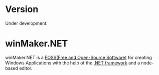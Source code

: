 # Version
Under development.
# winMaker.NET
winMaker.NET is a <a href="https://en.wikipedia.org/wiki/Free_and_open-source_software">FOSS(Free and Open-Source Software)</a> for creating Windows Applications with the help of the <a href="https://dotnet.microsoft.com/en-us/">.NET framework</a> and a node-based editor.
